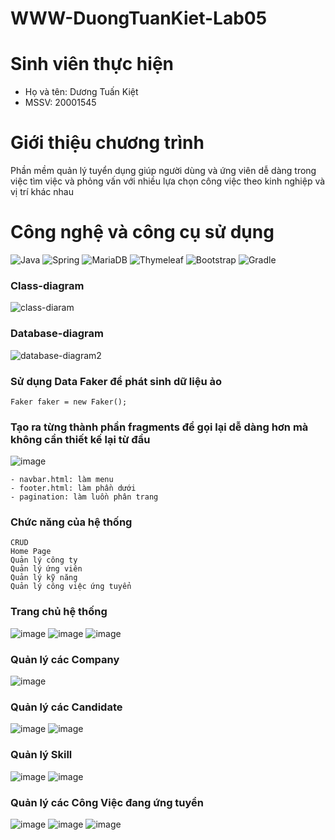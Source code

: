 # WWW-DuongTuanKiet-Lab05

# Sinh viên thực hiện
* Họ và tên: Dương Tuấn Kiệt
* MSSV: 20001545

# Giới thiệu chương trình
Phần mềm quản lý tuyển dụng giúp người dùng và ứng viên dễ dàng trong việc tìm việc và phỏng vấn với nhiều lựa chọn công việc theo kinh nghiệp và vị trí khác nhau
  
# Công nghệ và công cụ sử dụng
![Java](https://img.shields.io/badge/java-%23ED8B00.svg?style=for-the-badge&logo=openjdk&logoColor=white) ![Spring](https://img.shields.io/badge/spring-%236DB33F.svg?style=for-the-badge&logo=spring&logoColor=white) ![MariaDB](https://img.shields.io/badge/MariaDB-003545?style=for-the-badge&logo=mariadb&logoColor=white) ![Thymeleaf](https://img.shields.io/badge/Thymeleaf-%23005C0F.svg?style=for-the-badge&logo=Thymeleaf&logoColor=white) ![Bootstrap](https://img.shields.io/badge/bootstrap-%238511FA.svg?style=for-the-badge&logo=bootstrap&logoColor=white) ![Gradle](https://img.shields.io/badge/Gradle-02303A.svg?style=for-the-badge&logo=Gradle&logoColor=white)

### Class-diagram
![class-diaram](https://github.com/user-attachments/assets/db272479-c7a2-4a87-836d-afbd94367f0c)

### Database-diagram
![database-diagram2](https://github.com/user-attachments/assets/106ef5cd-53cc-47d8-8a6e-70b51cb657ef)

### Sử dụng Data Faker để phát sinh dữ liệu ảo
```
Faker faker = new Faker();
```
### Tạo ra từng thành phần fragments để gọi lại dễ dàng hơn mà không cần thiết kế lại từ đầu
![image](https://github.com/user-attachments/assets/84db7e19-e67c-4d79-bb09-d4ca516cca8e)
```
- navbar.html: làm menu
- footer.html: làm phần dưới
- pagination: làm luồn phân trang
```

### Chức năng của hệ thống
```
CRUD
Home Page
Quản lý công ty
Quản lý ứng viên
Quản lý kỹ năng
Quản lý công việc ứng tuyển
```
### Trang chủ hệ thống
![image](https://github.com/user-attachments/assets/f387e581-e6c0-4da3-ab9f-0a7c0d0947ca)
![image](https://github.com/user-attachments/assets/240cc4a2-3d04-4d2c-9991-18541660e850)
![image](https://github.com/user-attachments/assets/9c88441b-992f-436e-a5ac-792028aa41ff)

### Quản lý các Company
![image](https://github.com/user-attachments/assets/f48cee78-a816-4a6f-8c8b-71d3a955790d)

### Quản lý các Candidate
![image](https://github.com/user-attachments/assets/19b8bee6-06eb-4192-ace4-689b5d3033d1)
![image](https://github.com/user-attachments/assets/813c3498-60b3-4bf9-a7f5-c985f5ea8add)

### Quản lý Skill
![image](https://github.com/user-attachments/assets/3f68b1dd-633c-446b-a331-0bc7c998880b)
![image](https://github.com/user-attachments/assets/5df56dfd-d976-4118-88cb-1d834895a5bb)

### Quản lý các Công Việc đang ứng tuyển
![image](https://github.com/user-attachments/assets/4faad07e-5ca3-4b30-a6ac-4439f09367b7)
![image](https://github.com/user-attachments/assets/8b568ba4-2ef8-43a9-b0c3-4d0b0e03ca17)
![image](https://github.com/user-attachments/assets/8fe8050a-e6c0-4624-8459-1f517766e1ef)









